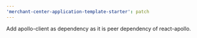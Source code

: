 ```yaml
---
'merchant-center-application-template-starter': patch
---
```


Add apollo-client as dependency as it is peer dependency of react-apollo.
